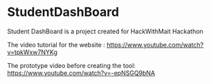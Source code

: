 # StudentDashBoard
Student DashBoard is a project created for HackWithMait Hackathon

The video tutorial for the website : https://www.youtube.com/watch?v=tpkWxw7NYKg

The prototype video before creating the tool: https://www.youtube.com/watch?v=-epNSGQ9bNA
